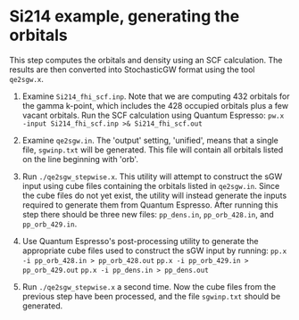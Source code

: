 # Si214 example, generating the orbitals

This step computes the orbitals and density using an SCF calculation.
The results are then converted into StochasticGW format using the tool
`qe2sgw.x`.

1. Examine `Si214_fhi_scf.inp`. Note that we are computing 432 orbitals for the
   gamma k-point, which includes the 428 occupied orbitals plus a few vacant
   orbitals. Run the SCF calculation using Quantum Espresso:
   `pw.x -input Si214_fhi_scf.inp >& Si214_fhi_scf.out`

2. Examine `qe2sgw.in`. The 'output' setting, 'unified', means that a single
   file, `sgwinp.txt` will be generated. This file will contain all orbitals
   listed on the line beginning with 'orb'.

3. Run `./qe2sgw_stepwise.x`. This utility will attempt to construct the sGW
   input using cube files containing the orbitals listed in `qe2sgw.in`.
   Since the cube files do not yet exist, the utility will instead generate the
   inputs required to generate them from Quantum Espresso. After running this
   step there should be three new files: `pp_dens.in`, `pp_orb_428.in`, and
   `pp_orb_429.in`.

3. Use Quantum Espresso's post-processing utility to generate the appropriate
   cube files used to construct the sGW input by running:
   `pp.x -i pp_orb_428.in > pp_orb_428.out`
   `pp.x -i pp_orb_429.in > pp_orb_429.out`
   `pp.x -i pp_dens.in > pp_dens.out`

4. Run `./qe2sgw_stepwise.x` a second time. Now the cube files from the
   previous step have been processed, and the file `sgwinp.txt` should be
   generated.
